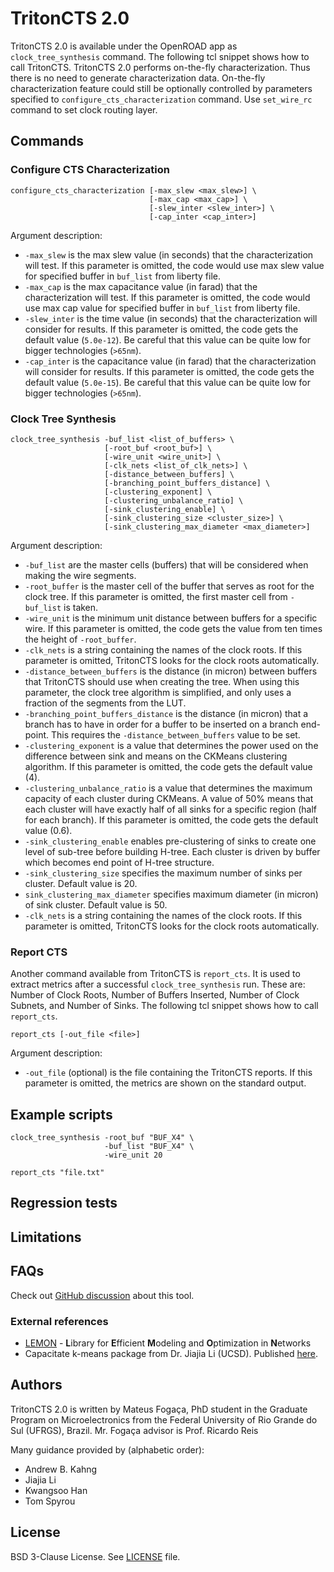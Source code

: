 # TritonCTS 2.0

TritonCTS 2.0 is available under the OpenROAD app as `clock_tree_synthesis`
command.  The following tcl snippet shows how to call TritonCTS. TritonCTS
2.0 performs on-the-fly characterization.  Thus there is no need to
generate characterization data. On-the-fly characterization feature
could still be optionally controlled by parameters specified to
`configure_cts_characterization` command.  Use `set_wire_rc` command to
set clock routing layer.

## Commands

### Configure CTS Characterization

```
configure_cts_characterization [-max_slew <max_slew>] \
                               [-max_cap <max_cap>] \
                               [-slew_inter <slew_inter>] \
                               [-cap_inter <cap_inter>]
```

Argument description:

-   `-max_slew` is the max slew value (in seconds) that the characterization
    will test. If this parameter is omitted, the code would use max slew value
    for specified buffer in `buf_list` from liberty file.
-   `-max_cap` is the max capacitance value (in farad) that the
    characterization will test. If this parameter is omitted, the code would
    use max cap value for specified buffer in `buf_list` from liberty file.
-   `-slew_inter` is the time value (in seconds) that the characterization
    will consider for results. If this parameter is omitted, the code gets the
    default value (`5.0e-12`). Be careful that this value can be quite low for
    bigger technologies (`>65nm`).
-   `-cap_inter` is the capacitance value (in farad) that the characterization
    will consider for results. If this parameter is omitted, the code gets the
    default value (`5.0e-15`). Be careful that this value can be quite low for
    bigger technologies (`>65nm`).


### Clock Tree Synthesis

```
clock_tree_synthesis -buf_list <list_of_buffers> \
                     [-root_buf <root_buf>] \
                     [-wire_unit <wire_unit>] \
                     [-clk_nets <list_of_clk_nets>] \
                     [-distance_between_buffers] \
                     [-branching_point_buffers_distance] \
                     [-clustering_exponent] \
                     [-clustering_unbalance_ratio] \
                     [-sink_clustering_enable] \
                     [-sink_clustering_size <cluster_size>] \
                     [-sink_clustering_max_diameter <max_diameter>]
```

Argument description:

-   `-buf_list` are the master cells (buffers) that will be considered when
    making the wire segments.
-   `-root_buffer` is the master cell of the buffer that serves as root for
    the clock tree. If this parameter is omitted, the first master cell from
    `-buf_list` is taken.
-   `-wire_unit` is the minimum unit distance between buffers for a specific
    wire. If this parameter is omitted, the code gets the value from ten times
    the height of `-root_buffer`.
-   `-clk_nets` is a string containing the names of the clock roots. If
    this parameter is omitted, TritonCTS looks for the clock roots automatically.
-   `-distance_between_buffers` is the distance (in micron) between buffers
    that TritonCTS should use when creating the tree. When using this parameter,
    the clock tree algorithm is simplified, and only uses a fraction of the
    segments from the LUT.
-   `-branching_point_buffers_distance` is the distance (in micron) that
    a branch has to have in order for a buffer to be inserted on a branch
    end-point. This requires the `-distance_between_buffers` value to be set.
-   `-clustering_exponent` is a value that determines the power used on the
    difference between sink and means on the CKMeans clustering algorithm. If
    this parameter is omitted, the code gets the default value (4).
-   `-clustering_unbalance_ratio` is a value that determines the maximum
    capacity of each cluster during CKMeans. A value of 50% means that each
    cluster will have exactly half of all sinks for a specific region (half for
    each branch). If this parameter is omitted, the code gets the default value
    (0.6).
-   `-sink_clustering_enable` enables pre-clustering of sinks to create one
    level of sub-tree before building H-tree. Each cluster is driven by buffer
    which becomes end point of H-tree structure.
-   `-sink_clustering_size` specifies the maximum number of sinks per
    cluster. Default value is 20.
-   `sink_clustering_max_diameter` specifies maximum diameter (in micron)
    of sink cluster. Default value is 50.
-   `-clk_nets` is a string containing the names of the clock roots. If
    this parameter is omitted, TritonCTS looks for the clock roots automatically.


### Report CTS

Another command available from TritonCTS is `report_cts`. It is used to
extract metrics after a successful `clock_tree_synthesis` run. These
are: Number of Clock Roots, Number of Buffers Inserted, Number of Clock
Subnets, and Number of Sinks.  The following tcl snippet shows how to call
`report_cts`.

```
report_cts [-out_file <file>]
```

Argument description:

-   `-out_file` (optional) is the file containing the TritonCTS reports.
    If this parameter is omitted, the metrics are shown on the standard
    output.

## Example scripts

```
clock_tree_synthesis -root_buf "BUF_X4" \
                     -buf_list "BUF_X4" \
                     -wire_unit 20

report_cts "file.txt"
```

## Regression tests

## Limitations

## FAQs

Check out
[GitHub discussion](https://github.com/The-OpenROAD-Project/OpenROAD/discussions/categories/q-a?discussions_q=category%3AQ%26A+fastroute+in%3Atitle)
about this tool.

### External references

-   [LEMON](https://lemon.cs.elte.hu/trac/lemon) - **L**ibrary for
    **E**fficient **M**odeling and **O**ptimization in **N**etworks
-   Capacitate k-means package from Dr. Jiajia Li (UCSD).  Published
    [here](https://vlsicad.ucsd.edu/Publications/Conferences/344/c344.pdf).

## Authors

TritonCTS 2.0 is written by Mateus Fogaça, PhD student in the Graduate
Program on Microelectronics from the Federal University of Rio Grande do Sul
(UFRGS), Brazil. Mr. Fogaça advisor is Prof. Ricardo Reis

Many guidance provided by (alphabetic order):
-  Andrew B. Kahng
-  Jiajia Li
-  Kwangsoo Han
-  Tom Spyrou

## License

BSD 3-Clause License. See [LICENSE](LICENSE) file.
